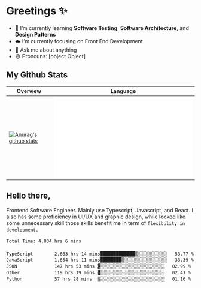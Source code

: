 # Greetings ✨

- 🌱 I’m currently learning **Software Testing**, **Software Architecture**, and **Design Patterns**
- ☁️ I’m currently focusing on Front End Development
- 💬 Ask me about anything
- 😄 Pronouns: [object Object]

## My Github Stats

| Overview | Language |
| --- | --- |
|[![Anurag's github stats](https://github-readme-stats.vercel.app/api?username=abui-am&count_private=true)](https://github.com/anuraghazra/github-readme-stats)|![Language](https://raw.githubusercontent.com/abui-am/stats/c6455f656dfce7acd3951e5ec5b25d72af0b2ee3/generated/languages.svg)|

## Hello there, 
Frontend Software Engineer. 
Mainly use Typescript, Javascript, and React. I also has some proficiency in UI/UX and graphic design, while looked like some unnecessary skill those skills benefit me in term of `flexibility in development.`


<!--START_SECTION:waka-->

```txt
Total Time: 4,834 hrs 6 mins

TypeScript        2,663 hrs 14 mins█████████████▒░░░░░░░░░░░   53.77 %
JavaScript        1,654 hrs 11 mins████████▒░░░░░░░░░░░░░░░░   33.39 %
JSON              147 hrs 53 mins ▓░░░░░░░░░░░░░░░░░░░░░░░░   02.99 %
Other             119 hrs 19 mins ▓░░░░░░░░░░░░░░░░░░░░░░░░   02.41 %
Python            57 hrs 28 mins  ▒░░░░░░░░░░░░░░░░░░░░░░░░   01.16 %
```

<!--END_SECTION:waka-->

